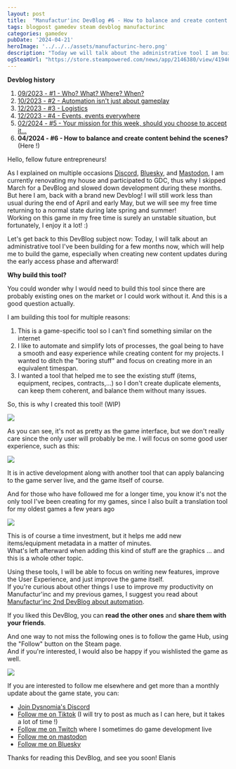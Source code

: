 ```yaml
---
layout: post
title:  "Manufactur'inc DevBlog #6 - How to balance and create content behind the scenes?"
tags: blogpost gamedev steam devblog manufacturinc
categories: gamedev
pubDate: '2024-04-21'
heroImage: '../../../assets/manufacturinc-hero.png'
description: "Today we will talk about the administrative tool I am building behind the scenes."
ogSteamUrl: "https://store.steampowered.com/news/app/2146380/view/4194615462179930723"
---
```


**Devblog history**
1. [09/2023 - #1 - Who? What? Where? When?](https://store.steampowered.com/news/app/2146380/view/7184986051960660929)
2. [10/2023 - #2 - Automation isn't just about gameplay](https://store.steampowered.com/news/app/2146380/view/3737483611565199154)
3. [12/2023 - #3 - Logistics](https://store.steampowered.com/news/app/2146380/view/3883856311467351828)
4. [12/2023 - #4 - Events, events everywhere](https://store.steampowered.com/news/app/2146380/view/3883856311496283654)
5. [02/2024 - #5 - Your mission for this week, should you choose to accept it...](https://store.steampowered.com/news/app/2146380/view/4160833394874745089)
6. **04/2024 - #6 - How to balance and create content behind the scenes?**  (Here !)

Hello, fellow future entrepreneurs!

As I explained on multiple occasions [Discord](https://discord.com/invite/c8aARey), [Bluesky](https://bsky.app/profile/elanis.eu), and [Mastodon](https://mastodon.gamedev.place/@Elanis), I am currently renovating my house and participated to GDC, thus why I skipped March for a DevBlog and slowed down development during these months.   
But here I am, back with a brand new Devblog! I will still work less than usual during the end of April and early May, but we will see my free time returning to a normal state during late spring and summer!  
Working on this game in my free time is surely an unstable situation, but fortunately, I enjoy it a lot! :)  
  
Let's get back to this DevBlog subject now: Today, I will talk about an administrative tool I've been building for a few months now, which will help me to build the game, especially when creating new content updates during the early access phase and afterward!

**Why build this tool?**

You could wonder why I would need to build this tool since there are probably existing ones on the market or I could work without it.
And this is a good question actually.

I am building this tool for multiple reasons:
1. This is a game-specific tool so I can't find something similar on the internet
2. I like to automate and simplify lots of processes, the goal being to have a smooth and easy experience while creating content for my projects. I wanted to ditch the "boring stuff" and focus on creating more in an equivalent timespan.
3. I wanted a tool that helped me to see the existing stuff (items, equipment, recipes, contracts,...) so I don't create duplicate elements, can keep them coherent, and balance them without many issues.

So, this is why I created this tool! (WIP)

![](/assets/img/2024-04-21-manufacturinc-devblog-6-admin-equipments.png)

As you can see, it's not as pretty as the game interface, but we don't really care since the only user will probably be me. I will focus on some good user experience, such as this:

![](/assets/img/2024-04-21-manufacturinc-devblog-6-admin-recipes.png)

It is in active development along with another tool that can apply balancing to the game server live, and the game itself of course.

And for those who have followed me for a longer time, you know it's not the only tool I've been creating for my games, since I also built a translation tool for my oldest games a few years ago

![](/assets/img/2024-04-21-manufacturinc-devblog-6-admin-translatool.png)
  
This is of course a time investment, but it helps me add new items/equipment metadata in a matter of minutes.  
What's left afterward when adding this kind of stuff are the graphics ... and this is a whole other topic.  
  
Using these tools, I will be able to focus on writing new features, improve the User Experience, and just improve the game itself.  
If you're curious about other things I use to improve my productivity on Manufactur'inc and my previous games, I suggest you read about [Manufactur'inc 2nd DevBlog about automation](https://store.steampowered.com/news/app/2146380/view/3737483611565199154).  
  
If you liked this DevBlog, you can **read the other ones** and **share them with your friends**.  
  
And one way to not miss the following ones is to follow the game Hub, using the "Follow" button on the Steam page.  
And if you're interested, I would also be happy if you wishlisted the game as well.  

![](/assets/img/steam-wishlist-button.gif)

If you are interested to follow me elsewhere and get more than a monthly update about the game state, you can:
- [Join Dysnomia's Discord](https://discord.com/invite/c8aARey)
- [Follow me on Tiktok](https://www.tiktok.com/@elanis42) (I will try to post as much as I can here, but it takes a lot of time !)
- [Follow me on Twitch](https://www.twitch.tv/elanis42) where I sometimes do game development live
- [Follow me on mastodon](https://mastodon.gamedev.place/@Elanis)
- [Follow me on Bluesky](https://bsky.app/profile/elanis.eu)

Thanks for reading this DevBlog, and see you soon!
Elanis
